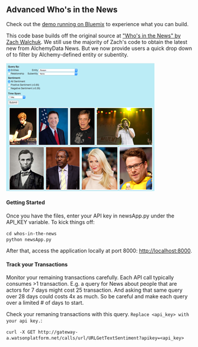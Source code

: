 ## Advanced Who's in the News
Check out the [demo running on Bluemix](http://whos-in-the-news-advanced.mybluemix.net) to experience what you can build.

This code base builds off the original source at ["Who's in the News" by Zach Walchuk](https://developer.ibm.com/watson/blog/2015/05/11/whos-in-the-news-an-alchemydata-news-application/).  We still use the majority of Zach's code to obtain the latest new from AlchemyData News.  But we now provide users a quick drop down of to filter by Alchemy-defined entity or subentity.

[![](wiki/media/demo_screenshot.png)](http://ipa-demo-anthony.mybluemix.net/)


#### Getting Started
Once you have the files, enter your API key in newsApp.py under the API_KEY variable. To kick things off:

```
cd whos-in-the-news
python newsApp.py
```
After that, access the application locally at port 8000: [http://localhost:8000](http://localhost:8000). 

#### Track your Transactions
Monitor your remaining transactions carefully.  Each API call typically consumes >1 transaction.  E.g. a query for News about people that are actors for 7 days might cost 25 transaction.  And asking that same query over 28 days could costs 4x as much.  So be careful and make each query over a limited # of days to start.

Check your remaning transactions with this query.  `Replace <api_key> with your api key.`:
```
curl -X GET http://gateway-a.watsonplatform.net/calls/url/URLGetTextSentiment?apikey=<api_key>
```






